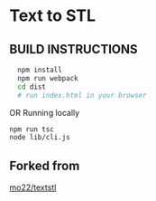 # Text to STL

## BUILD INSTRUCTIONS

```bash
  npm install
  npm run webpack
  cd dist
  # run index.html in your browser
```

OR Running locally

```bash
npm run tsc
node lib/cli.js
```

## Forked from

[mo22/textstl](https://github.com/mo22/textstl)
